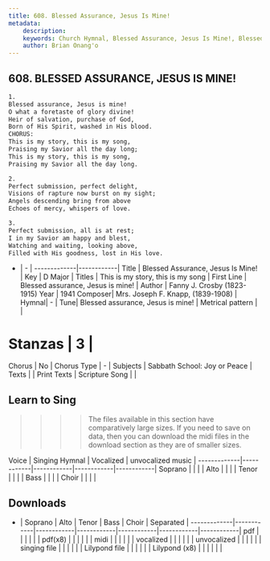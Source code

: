 ```yaml
---
title: 608. Blessed Assurance, Jesus Is Mine!
metadata:
    description: 
    keywords: Church Hymnal, Blessed Assurance, Jesus Is Mine!, Blessed assurance, Jesus is mine!, This is my story, this is my song
    author: Brian Onang'o
---
```



## 608. BLESSED ASSURANCE, JESUS IS MINE!

```txt
1.
Blessed assurance, Jesus is mine!
O what a foretaste of glory divine!
Heir of salvation, purchase of God,
Born of His Spirit, washed in His blood.
CHORUS:
This is my story, this is my song,
Praising my Savior all the day long;
This is my story, this is my song,
Praising my Savior all the day long.

2.
Perfect submission, perfect delight,
Visions of rapture now burst on my sight;
Angels descending bring from above
Echoes of mercy, whispers of love.

3.
Perfect submission, all is at rest;
I in my Savior am happy and blest,
Watching and waiting, looking above,
Filled with His goodness, lost in His love.
```

- |   -  |
-------------|------------|
Title | Blessed Assurance, Jesus Is Mine! |
Key | D Major |
Titles | This is my story, this is my song |
First Line | Blessed assurance, Jesus is mine! |
Author | Fanny J. Crosby (1823-1915)
Year | 1941
Composer| Mrs. Joseph F. Knapp, (1839-1908) |
Hymnal|  - |
Tune| Blessed assurance, Jesus is mine! |
Metrical pattern | |
# Stanzas | 3 |
Chorus | No |
Chorus Type | - |
Subjects | Sabbath School: Joy or Peace |
Texts |  |
Print Texts | 
Scripture Song |  |
  
## Learn to Sing

>>>> The files available in this section have comparatively large sizes. If you need to save on data, then you can download the midi files in the download section as they are of smaller sizes.

Voice |  Singing Hymnal | Vocalized | unvocalized music |
-------------|------------|------------|------------|------------|
Soprano | | | |
Alto | | | |
Tenor | | | |
Bass | | | |
Choir | | | |

## Downloads

- |  Soprano | Alto | Tenor | Bass | Choir | Separated |
-------------|------------|------------|------------|------------|------------|------------|
pdf | | | | | |
pdf(x8) | | | | | |
midi | | | | | |
vocalized | | | | | |
unvocalized | | | | | |
singing file | | | | | |
Lilypond file | | | | | |
Lilypond (x8) | | | | | |
  